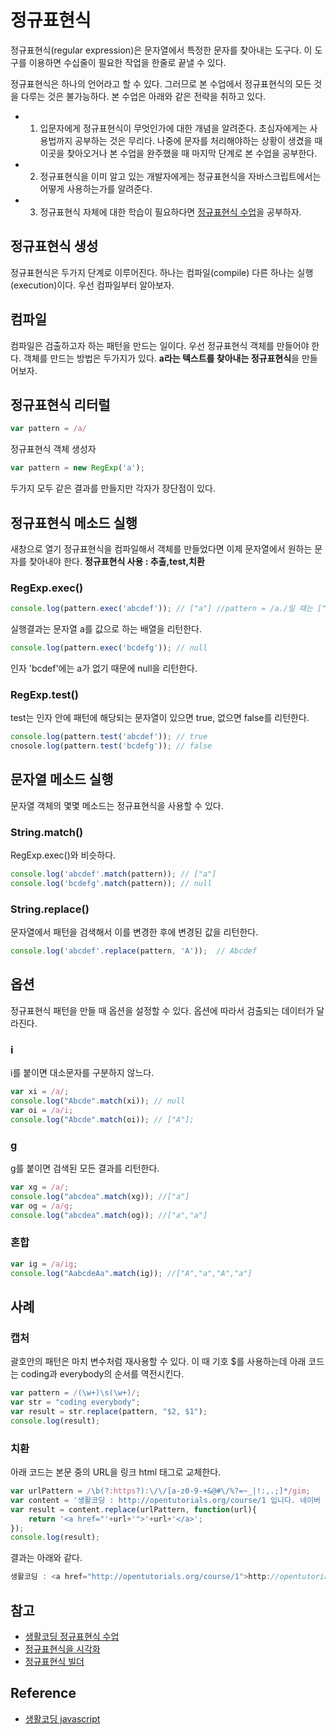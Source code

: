 # 정규표현식
정규표현식(regular expression)은 문자열에서 특정한 문자를 찾아내는 도구다. 이 도구를 이용하면 수십줄이 필요한 작업을 한줄로 끝낼 수 있다. 

정규표현식은 하나의 언어라고 할 수 있다. 그러므로 본 수업에서 정규표현식의 모든 것을 다루는 것은 불가능하다. 본 수업은 아래와 같은 전략을 취하고 있다.

* 1. 입문자에게 정규표현식이 무엇인가에 대한 개념을 알려준다. 초심자에게는 사용법까지 공부하는 것은 무리다. 나중에 문자를 처리해야하는 상황이 생겼을 때 이곳을 찾아오거나 본 수업을 완주했을 때 마지막 단계로 본 수업을 공부한다.
* 2. 정규표현식을 이미 알고 있는 개발자에게는 정규표현식을 자바스크립트에서는 어떻게 사용하는가를 알려준다. 
* 3. 정규표현식 자체에 대한 학습이 필요하다면 [정규표현식 수업](https://opentutorials.org/course/909/5142)을 공부하자.

## 정규표현식 생성
정규표현식은 두가지 단계로 이루어진다. 하나는 컴파일(compile) 다른 하나는 실행(execution)이다. 우선 컴파일부터 알아보자.

## 컴파일
컴파일은 검출하고자 하는 패턴을 만드는 일이다. 우선 정규표현식 객체를 만들어야 한다. 객체를 만드는 방법은 두가지가 있다. **a라는 텍스트를 찾아내는 정규표현식**을 만들어보자.

## 정규표현식 리터럴
```js
var pattern = /a/
```
정규표현식 객체 생성자
```js
var pattern = new RegExp('a');
```
두가지 모두 같은 결과를 만들지만 각자가 장단점이 있다. 

## 정규표현식 메소드 실행
새창으로 열기
정규표현식을 컴파일해서 객체를 만들었다면 이제 문자열에서 원하는 문자를 찾아내야 한다. 
**정규표현식 사용 : 추출,test,치환**

### RegExp.exec()
```js
console.log(pattern.exec('abcdef')); // ["a"] //pattern = /a./일 때는 ["ab"] return한다. .은 그 뒤 한 문자
```
실행결과는 문자열 a를 값으로 하는 배열을 리턴한다.

```js
console.log(pattern.exec('bcdefg')); // null
```
인자 'bcdef'에는 a가 없기 때문에 null을 리턴한다.

### RegExp.test()
test는 인자 안에 패턴에 해당되는 문자열이 있으면 true, 없으면 false를 리턴한다.

```js
console.log(pattern.test('abcdef')); // true
cnosole.log(pattern.test('bcdefg')); // false
```

## 문자열 메소드 실행
문자열 객체의 몇몇 메소드는 정규표현식을 사용할 수 있다. 

### String.match()
RegExp.exec()와 비슷하다.
```js
console.log('abcdef'.match(pattern)); // ["a"]
console.log('bcdefg'.match(pattern)); // null
```

### String.replace()
문자열에서 패턴을 검색해서 이를 변경한 후에 변경된 값을 리턴한다.

```js
console.log('abcdef'.replace(pattern, 'A'));  // Abcdef
```

## 옵션
 정규표현식 패턴을 만들 때 옵션을 설정할 수 있다. 옵션에 따라서 검출되는 데이터가 달라진다.

### i
i를 붙이면 대소문자를 구분하지 않느다.

```js
var xi = /a/;
console.log("Abcde".match(xi)); // null
var oi = /a/i;
console.log("Abcde".match(oi)); // ["A"];
```

### g

g를 붙이면 검색된 모든 결과를 리턴한다.

```js
var xg = /a/;
console.log("abcdea".match(xg)); //["a"]
var og = /a/g;
console.log("abcdea".match(og)); //["a","a"]
```

### 혼합
```js
var ig = /a/ig;
console.log("AabcdeAa".match(ig)); //["A","a","A","a"]
```

## 사례
### 캡처
괄호안의 패턴은 마치 변수처럼 재사용할 수 있다. 이 때 기호 $를 사용하는데 아래 코드는 coding과 everybody의 순서를 역전시킨다.

```js
var pattern = /(\w+)\s(\w+)/;
var str = "coding everybody";
var result = str.replace(pattern, "$2, $1");
console.log(result);
```

### 치환
아래 코드는 본문 중의 URL을 링크 html 태그로 교체한다. 

```js
var urlPattern = /\b(?:https?):\/\/[a-z0-9-+&@#\/%?=~_|!:,.;]*/gim;
var content = '생활코딩 : http://opentutorials.org/course/1 입니다. 네이버 : http://naver.com 입니다. ';
var result = content.replace(urlPattern, function(url){
    return '<a href="'+url+'">'+url+'</a>';
});
console.log(result);
```
결과는 아래와 같다.

```js
생활코딩 : <a href="http://opentutorials.org/course/1">http://opentutorials.org/course/1</a> 입니다. 네이버 : <a href="http://naver.com">http://naver.com</a> 입니다.
```

## 참고
* [생활코딩 정규표현식 수업](https://opentutorials.org/course/909/5142)
* [정규표현식을 시각화](https://regexper.com/)
* [정규표현식 빌더](https://regexr.com/)

## Reference
* [생활코딩 javascript](https://opentutorials.org/course/743/6580)